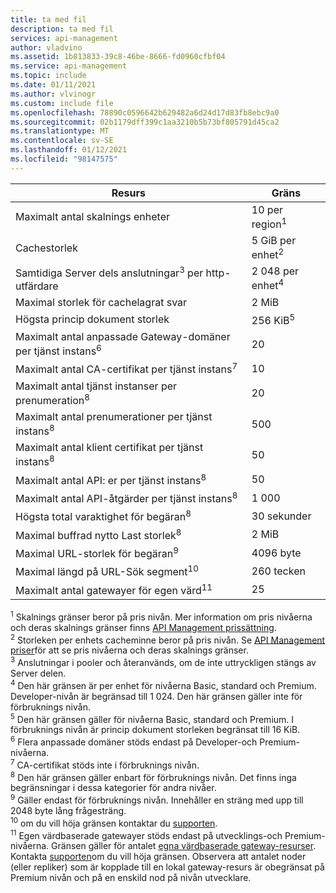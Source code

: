 ```yaml
---
title: ta med fil
description: ta med fil
services: api-management
author: vladvino
ms.assetid: 1b813833-39c8-46be-8666-fd0960cfbf04
ms.service: api-management
ms.topic: include
ms.date: 01/11/2021
ms.author: vlvinogr
ms.custom: include file
ms.openlocfilehash: 78890c0596642b629482a6d24d17d83fb8ebc9a0
ms.sourcegitcommit: 02b1179dff399c1aa3210b5b73bf805791d45ca2
ms.translationtype: MT
ms.contentlocale: sv-SE
ms.lasthandoff: 01/12/2021
ms.locfileid: "98147575"
---
```

| Resurs | Gräns |
| ---------------------------------------------------------------------- | -------------------------- |
| Maximalt antal skalnings enheter | 10 per region<sup>1</sup> |
| Cachestorlek | 5 GiB per enhet<sup>2</sup> |
| Samtidiga Server dels anslutningar<sup>3</sup> per http-utfärdare | 2 048 per enhet<sup>4</sup> |
| Maximal storlek för cachelagrat svar | 2 MiB |
| Högsta princip dokument storlek | 256 KiB<sup>5</sup> |
| Maximalt antal anpassade Gateway-domäner per tjänst instans<sup>6</sup> | 20 |
| Maximalt antal CA-certifikat per tjänst instans<sup>7</sup> | 10 |
| Maximalt antal tjänst instanser per prenumeration<sup>8</sup> | 20 |
| Maximalt antal prenumerationer per tjänst instans<sup>8</sup> | 500 |
| Maximalt antal klient certifikat per tjänst instans<sup>8</sup> | 50 |
| Maximalt antal API: er per tjänst instans<sup>8</sup> | 50 |
| Maximalt antal API-åtgärder per tjänst instans<sup>8</sup> | 1 000 |
| Högsta total varaktighet för begäran<sup>8</sup> | 30 sekunder |
| Maximal buffrad nytto Last storlek<sup>8</sup> | 2 MiB |
| Maximal URL-storlek för begäran<sup>9</sup> | 4096 byte |
| Maximal längd på URL-Sök segment<sup>10</sup> | 260 tecken |
| Maximalt antal gatewayer för egen värd<sup>11</sup> | 25 |

<sup>1</sup> Skalnings gränser beror på pris nivån. Mer information om pris nivåerna och deras skalnings gränser finns [API Management prissättning](https://azure.microsoft.com/pricing/details/api-management/).<br/>
<sup>2</sup> Storleken per enhets cacheminne beror på pris nivån. Se [API Management priser](https://azure.microsoft.com/pricing/details/api-management/)för att se pris nivåerna och deras skalnings gränser.<br/>
<sup>3</sup> Anslutningar i pooler och återanvänds, om de inte uttryckligen stängs av Server delen.<br/>
<sup>4</sup> Den här gränsen är per enhet för nivåerna Basic, standard och Premium. Developer-nivån är begränsad till 1 024. Den här gränsen gäller inte för förbruknings nivån.<br/>
<sup>5</sup> Den här gränsen gäller för nivåerna Basic, standard och Premium. I förbruknings nivån är princip dokument storleken begränsat till 16 KiB.<br/>
<sup>6</sup> Flera anpassade domäner stöds endast på Developer-och Premium-nivåerna.<br/>
<sup>7</sup> CA-certifikat stöds inte i förbruknings nivån.<br/>
<sup>8</sup> Den här gränsen gäller enbart för förbruknings nivån. Det finns inga begränsningar i dessa kategorier för andra nivåer.<br/>
<sup>9</sup> Gäller endast för förbruknings nivån. Innehåller en sträng med upp till 2048 byte lång frågesträng.<br/>
<sup>10</sup> om du vill höja gränsen kontaktar du [supporten](https://azure.microsoft.com/support/options/).<br/>
<sup>11</sup> Egen värdbaserade gatewayer stöds endast på utvecklings-och Premium-nivåerna. Gränsen gäller för antalet [egna värdbaserade gateway-resurser](/rest/api/apimanagement/2019-12-01/gateway). Kontakta [supporten](https://azure.microsoft.com/support/options/)om du vill höja gränsen. Observera att antalet noder (eller repliker) som är kopplade till en lokal gateway-resurs är obegränsat på Premium nivån och på en enskild nod på nivån utvecklare.